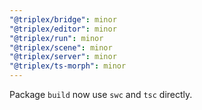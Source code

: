 ```yaml
---
"@triplex/bridge": minor
"@triplex/editor": minor
"@triplex/run": minor
"@triplex/scene": minor
"@triplex/server": minor
"@triplex/ts-morph": minor
---
```


Package `build` now use `swc` and `tsc` directly.
